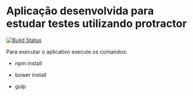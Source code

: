 # Aplicação desenvolvida para estudar testes utilizando protractor

[![Build Status](https://travis-ci.org/emirdeliz/angular-protractor-gulp.svg?branch=master)](https://travis-ci.org/emirdeliz/angular-protractor-gulp)

Para executar o aplicativo execute os comandos:

* npm install

* bower install

* gulp
